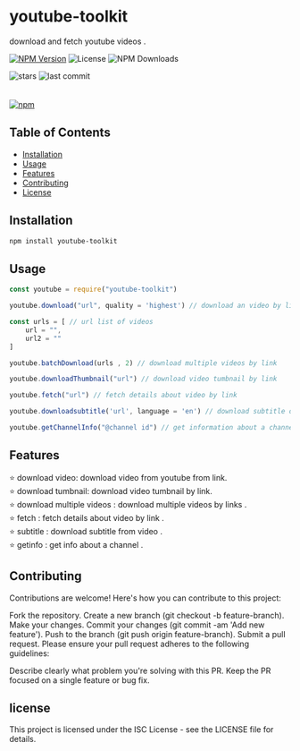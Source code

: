 # youtube-toolkit

download and fetch youtube videos .

[![NPM Version](https://img.shields.io/npm/v/youtube-toolkit.svg)](https://www.npmjs.com/package/youtube-toolkit)
![License](https://img.shields.io/github/license/Itzhep/youtube)
![NPM Downloads](https://img.shields.io/npm/dm/youtube-toolkit)

![stars](https://img.shields.io/github/stars/Itzhep/youtube)
![last commit](https://img.shields.io/github/last-commit/Itzhep/youtube)
<br>
<br>
<br>
[![npm](https://nodei.co/npm/youtube-toolkit.png)](https://www.npmjs.com/package/youtube-toolkit)



## Table of Contents

- [Installation](#installation)
- [Usage](#usage)
- [Features](#features)
- [Contributing](#contributing)
- [License](#license)

## Installation

```bash
npm install youtube-toolkit
```
## Usage
```javascript
const youtube = require("youtube-toolkit")

youtube.download("url", quality = 'highest') // download an video by link

const urls = [ // url list of videos 
    url = "",
    url2 = ""
]

youtube.batchDownload(urls , 2) // download multiple videos by link

youtube.downloadThumbnail("url") // download video tumbnail by link

youtube.fetch("url") // fetch details about video by link 

youtube.downloadsubtitle('url', language = 'en') // download subtitle of a video 

youtube.getChannelInfo("@channel id") // get information about a channel
```
## Features
⭐ download video: download video from youtube from link.
<br>
⭐ download tumbnail: download video tumbnail by link.
<br>
⭐ download multiple videos : download multiple videos by links .
<br>
⭐ fetch : fetch details about video by link .
<br>
⭐ subtitle : download subtitle from video .
<br> 
⭐ getinfo : get info about a channel .

## Contributing
Contributions are welcome! Here's how you can contribute to this project:

Fork the repository.
Create a new branch (git checkout -b feature-branch).
Make your changes.
Commit your changes (git commit -am 'Add new feature').
Push to the branch (git push origin feature-branch).
Submit a pull request.
Please ensure your pull request adheres to the following guidelines:

Describe clearly what problem you're solving with this PR.
Keep the PR focused on a single feature or bug fix.

## license
This project is licensed under the ISC License - see the LICENSE file for details.
